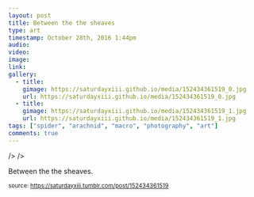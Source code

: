 ```yaml
---
layout: post
title: Between the the sheaves
type: art
timestamp: October 28th, 2016 1:44pm
audio: 
video: 
image: 
link: 
gallery:
  - title: 
    gimage: https://saturdayxiii.github.io/media/152434361519_0.jpg
    url: https://saturdayxiii.github.io/media/152434361519_0.jpg
  - title: 
    gimage: https://saturdayxiii.github.io/media/152434361519_1.jpg
    url: https://saturdayxiii.github.io/media/152434361519_1.jpg
tags: ["spider", "arachnid", "macro", "photography", "art"]
comments: true
---
```


 />
 />
        
Between the the sheaves.
 
  
<small>source: https://saturdayxiii.tumblr.com/post/152434361519</small>